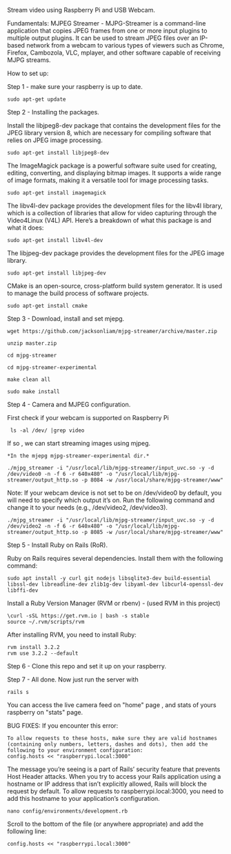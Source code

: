 Stream video using Raspberry Pi and USB Webcam.

Fundamentals: MJPEG Streamer - MJPG-Streamer is a command-line application that copies JPEG frames from one or more input plugins to multiple output plugins. It can be used to stream JPEG files over an IP-based network from a webcam to various types of viewers such as Chrome, Firefox, Cambozola, VLC, mplayer, and other software capable of receiving MJPG streams.

How to set up:

Step 1 - make sure your raspberry is up to date. 
```
sudo apt-get update
```
Step 2 - Installing the packages.

Install the libjpeg8-dev package that contains the development files for the JPEG library version 8, which are necessary for compiling software that relies on JPEG image processing.
```
sudo apt-get install libjpeg8-dev
```

The ImageMagick package is a powerful software suite used for creating, editing, converting, and displaying bitmap images. It supports a wide range of image formats, making it a versatile tool for image processing tasks.
```
sudo apt-get install imagemagick
```

The libv4l-dev package provides the development files for the libv4l library, which is a collection of libraries that allow for video capturing through the Video4Linux (V4L) API. Here’s a breakdown of what this package is and what it does:
```
sudo apt-get install libv4l-dev
```

The libjpeg-dev package provides the development files for the JPEG image library.
```
sudo apt-get install libjpeg-dev
```

CMake is an open-source, cross-platform build system generator. It is used to manage the build process of software projects.
```
sudo apt-get install cmake
```
Step 3 - Download, install and set mjepg. 
```
wget https://github.com/jacksonliam/mjpg-streamer/archive/master.zip
```

```
unzip master.zip
```
```
cd mjpg-streamer
```
```
cd mjpg-streamer-experimental
```
```
make clean all
```
```
sudo make install
```
Step 4 - Camera and MJPEG configuration.

First check if your webcam is supported on Raspberry Pi 

```
 ls -al /dev/ |grep video
```

If so , we can start streaming images using mjpeg. 
```
*In the mjepg mjpg-streamer-experimental dir.*
```
```
./mjpg_streamer -i "/usr/local/lib/mjpg-streamer/input_uvc.so -y -d /dev/video0 -n -f 6 -r 640x480" -o "/usr/local/lib/mjpg-streamer/output_http.so -p 8084 -w /usr/local/share/mjpg-streamer/www"
```

Note: If your webcam device is not set to be on /dev/video0 by default, you will need to specify which output it’s on. Run the following command and change it to your needs (e.g., /dev/video2, /dev/video3).
```
./mjpg_streamer -i "/usr/local/lib/mjpg-streamer/input_uvc.so -y -d /dev/video2 -n -f 6 -r 640x480" -o "/usr/local/lib/mjpg-streamer/output_http.so -p 8085 -w /usr/local/share/mjpg-streamer/www"
```

Step 5 - Install Ruby on Rails (RoR).

Ruby on Rails requires several dependencies. Install them with the following command:
```
sudo apt install -y curl git nodejs libsqlite3-dev build-essential libssl-dev libreadline-dev zlib1g-dev libyaml-dev libcurl4-openssl-dev libffi-dev
```
Install a Ruby Version Manager (RVM or rbenv) - (used RVM in this project)
```
\curl -sSL https://get.rvm.io | bash -s stable
source ~/.rvm/scripts/rvm
```
After installing RVM, you need to install Ruby:
```
rvm install 3.2.2
rvm use 3.2.2 --default
```

Step 6 - Clone this repo and set it up on your raspberry.

Step 7 - All done. Now just run the server with 
```
rails s
```
You can access the live camera feed on "home" page , and stats of yours raspberry on "stats" page. 


BUG FIXES:
If you encounter this error: 
```
To allow requests to these hosts, make sure they are valid hostnames (containing only numbers, letters, dashes and dots), then add the following to your environment configuration:
config.hosts << "raspberrypi.local:3000"
```
The message you’re seeing is a part of Rails’ security feature that prevents Host Header attacks. When you try to access your Rails application using a hostname or IP address that isn’t explicitly allowed, Rails will block the request by default. To allow requests to raspberrypi.local:3000, you need to add this hostname to your application’s configuration.
 ```
nano config/environments/development.rb
```
Scroll to the bottom of the file (or anywhere appropriate) and add the following line:
```
config.hosts << "raspberrypi.local:3000"
```
